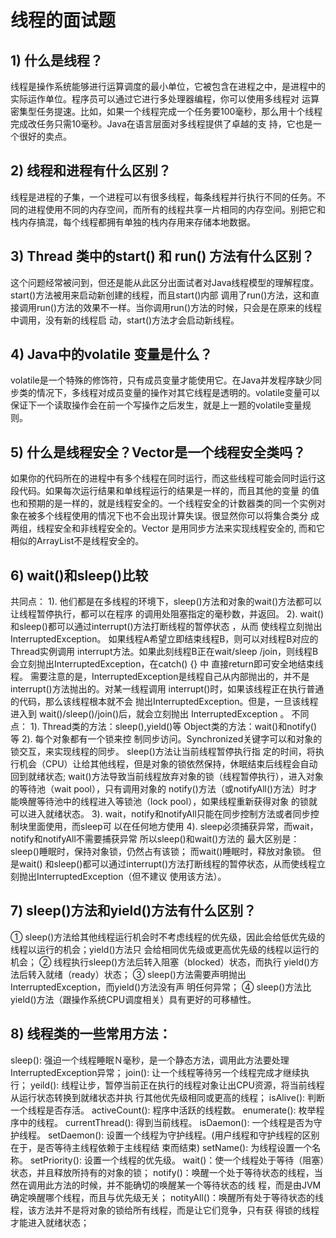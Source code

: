 # 线程的面试题

## 1) 什么是线程？

线程是操作系统能够进行运算调度的最小单位，它被包含在进程之中，是进程中的实际运作单位。程序员可以通过它进行多处理器编程，你可以使用多线程对 运算密集型任务提速。比如，如果一个线程完成一个任务要100毫秒，那么用十个线程完成改任务只需10毫秒。Java在语言层面对多线程提供了卓越的支 持，它也是一个很好的卖点。

## 2) 线程和进程有什么区别？

线程是进程的子集，一个进程可以有很多线程，每条线程并行执行不同的任务。不同的进程使用不同的内存空间，而所有的线程共享一片相同的内存空间。别把它和栈内存搞混，每个线程都拥有单独的栈内存用来存储本地数据。

## 3) Thread 类中的start() 和 run() 方法有什么区别？

这个问题经常被问到，但还是能从此区分出面试者对Java线程模型的理解程度。start()方法被用来启动新创建的线程，而且start()内部 调用了run()方法，这和直接调用run()方法的效果不一样。当你调用run()方法的时候，只会是在原来的线程中调用，没有新的线程启 动，start()方法才会启动新线程。

## 4) Java中的volatile 变量是什么？

volatile是一个特殊的修饰符，只有成员变量才能使用它。在Java并发程序缺少同步类的情况下，多线程对成员变量的操作对其它线程是透明的。volatile变量可以保证下一个读取操作会在前一个写操作之后发生，就是上一题的volatile变量规则。

## 5) 什么是线程安全？Vector是一个线程安全类吗？

如果你的代码所在的进程中有多个线程在同时运行，而这些线程可能会同时运行这段代码。如果每次运行结果和单线程运行的结果是一样的，而且其他的变量 的值也和预期的是一样的，就是线程安全的。一个线程安全的计数器类的同一个实例对象在被多个线程使用的情况下也不会出现计算失误。很显然你可以将集合类分 成两组，线程安全和非线程安全的。Vector 是用同步方法来实现线程安全的, 而和它相似的ArrayList不是线程安全的。

## 6) wait()和sleep()比较

共同点： 1). 他们都是在多线程的环境下，sleep()方法和对象的wait()方法都可以让线程暂停执行，都可以在程序
的调用处阻塞指定的毫秒数，并返回。 2). wait()和sleep()都可以通过interrupt()方法打断线程的暂停状态 ，从而
使线程立刻抛出InterruptedException。 如果线程A希望立即结束线程B，则可以对线程B对应的Thread实例调用
interrupt方法。如果此刻线程B正在wait/sleep /join，则线程B会立刻抛出InterruptedException，在catch() {} 中
直接return即可安全地结束线程。 需要注意的是，InterruptedException是线程自己从内部抛出的，并不是
interrupt()方法抛出的。对某一线程调用 interrupt()时，如果该线程正在执行普通的代码，那么该线程根本就不会
抛出InterruptedException。但是，一旦该线程进入到 wait()/sleep()/join()后，就会立刻抛出
InterruptedException 。
不同点： 1). Thread类的方法：sleep(),yield()等 Object类的方法：wait()和notify()等 2). 每个对象都有一个锁来控
制同步访问。Synchronized关键字可以和对象的锁交互，来实现线程的同步。 sleep()方法让当前线程暂停执行指
定的时间，将执行机会（CPU）让给其他线程，但是对象的锁依然保持，休眠结束后线程会自动回到就绪状态;
wait()方法导致当前线程放弃对象的锁（线程暂停执行），进入对象的等待池（wait pool），只有调用对象的
notify()方法（或notifyAll()方法）时才能唤醒等待池中的线程进入等锁池（lock pool），如果线程重新获得对象
的锁就可以进入就绪状态。 3). wait，notify和notifyAll只能在同步控制方法或者同步控制块里面使用，而sleep可
以在任何地方使用 4). sleep必须捕获异常，而wait，notify和notifyAll不需要捕获异常 所以sleep()和wait()方法的
最大区别是： sleep()睡眠时，保持对象锁，仍然占有该锁； 而wait()睡眠时，释放对象锁。 但是wait()
和sleep()都可以通过interrupt()方法打断线程的暂停状态，从而使线程立刻抛出InterruptedException（但不建议
使用该方法）。

## 7) sleep()方法和yield()方法有什么区别？

① sleep()方法给其他线程运行机会时不考虑线程的优先级，因此会给低优先级的线程以运行的机会；yield()方法只
会给相同优先级或更高优先级的线程以运行的机会； ② 线程执行sleep()方法后转入阻塞（blocked）状态，而执行
yield()方法后转入就绪（ready）状态； ③ sleep()方法需要声明抛出InterruptedException，而yield()方法没有声
明任何异常； ④ sleep()方法比yield()方法（跟操作系统CPU调度相关）具有更好的可移植性。

## 8) 线程类的一些常用方法：

sleep(): 强迫一个线程睡眠Ｎ毫秒，是一个静态方法，调用此方法要处理InterruptedException异常；
join(): 让一个线程等待另一个线程完成才继续执行；
yeild(): 线程让步，暂停当前正在执行的线程对象让出CPU资源，将当前线程从运行状态转换到就绪状态并执
行其他优先级相同或更高的线程；
isAlive(): 判断一个线程是否存活。
activeCount(): 程序中活跃的线程数。
enumerate(): 枚举程序中的线程。
currentThread(): 得到当前线程。
isDaemon(): 一个线程是否为守护线程。
setDaemon(): 设置一个线程为守护线程。(用户线程和守护线程的区别在于，是否等待主线程依赖于主线程结
束而结束)
setName(): 为线程设置一个名称。
setPriority(): 设置一个线程的优先级。
wait()：使一个线程处于等待（阻塞）状态，并且释放所持有的对象的锁；
notify()：唤醒一个处于等待状态的线程，当然在调用此方法的时候，并不能确切的唤醒某一个等待状态的线
程，而是由JVM确定唤醒哪个线程，而且与优先级无关；
notityAll()：唤醒所有处于等待状态的线程，该方法并不是将对象的锁给所有线程，而是让它们竞争，只有获
得锁的线程才能进入就绪状态； 